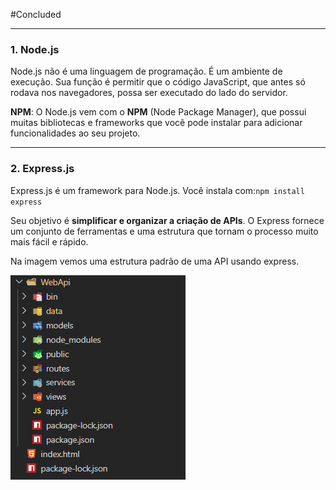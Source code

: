 #Concluded 

---
### **1. Node.js**

Node.js não é uma linguagem de programação. É um ambiente de execução. Sua função é permitir que o código JavaScript, que antes só rodava nos navegadores, possa ser executado do lado do servidor.

**NPM**: O Node.js vem com o **NPM** (Node Package Manager), que possui muitas bibliotecas e frameworks que você pode instalar para adicionar funcionalidades ao seu projeto.

---
### **2. Express.js**

Express.js é um framework para Node.js. Você instala com:``npm install express``

Seu objetivo é **simplificar e organizar a criação de APIs**. O Express fornece um conjunto de ferramentas e uma estrutura que tornam o processo muito mais fácil e rápido.

Na imagem vemos uma estrutura padrão de uma API usando express.

![](../../../attachments/Pasted%20image%2020250706073714.png)
